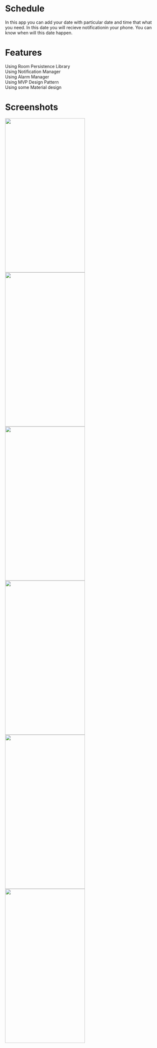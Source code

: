 # Schedule
In this app you can add your date with particular date and time that what you need.
In this date you will recieve notificationin your phone. 
You can know when will this date happen.

# Features
 Using Room Persistence Library <br>
Using Notification Manager<br>
Using Alarm Manager<br>
Using MVP Design Pattern<br>
Using some Material design<br>

# Screenshots
<img src="https://user-images.githubusercontent.com/30288171/57196784-92167680-6f60-11e9-99ec-b14f2a00989c.png" width="260" height="500"> <img src="https://user-images.githubusercontent.com/30288171/57197020-8a57d180-6f62-11e9-8565-a9f30bd8edd1.png" width="260" height="500"> <img src="https://user-images.githubusercontent.com/30288171/57196912-8b3c3380-6f61-11e9-9a11-2ccb73723d4e.png" width="260" height="500"> <img src="https://user-images.githubusercontent.com/30288171/57196983-27fed100-6f62-11e9-9f7b-9adcf35a467a.png" width="260" height="500"> <img src="https://user-images.githubusercontent.com/30288171/57197005-63999b00-6f62-11e9-8598-083a3ec65a75.png" width="260" height="500"> <img src="https://user-images.githubusercontent.com/30288171/57197040-b4a98f00-6f62-11e9-9ecd-41f676f5c5f7.png" width="260" height="500">
